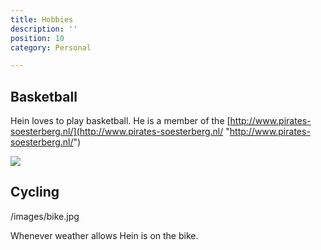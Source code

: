 ```yaml
---
title: Hobbies
description: ''
position: 10
category: Personal

---
```

## Basketball

Hein loves to play basketball. He is a member of the [http://www.pirates-soesterberg.nl/](http://www.pirates-soesterberg.nl/ "http://www.pirates-soesterberg.nl/")

![](https://heindaanen.nl/images/shutterstock_47876986-2-2.png)

## Cycling

/images/bike.jpg

Whenever weather allows Hein is on the bike.